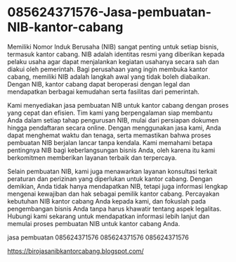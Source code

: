 # 085624371576-Jasa-pembuatan-NIB-kantor-cabang
Memiliki Nomor Induk Berusaha (NIB) sangat penting untuk setiap bisnis, termasuk kantor cabang. NIB adalah identitas resmi yang diberikan kepada pelaku usaha agar dapat menjalankan kegiatan usahanya secara sah dan diakui oleh pemerintah. Bagi perusahaan yang ingin membuka kantor cabang, memiliki NIB adalah langkah awal yang tidak boleh diabaikan. Dengan NIB, kantor cabang dapat beroperasi dengan legal dan mendapatkan berbagai kemudahan serta fasilitas dari pemerintah.

Kami menyediakan jasa pembuatan NIB untuk kantor cabang dengan proses yang cepat dan efisien. Tim kami yang berpengalaman siap membantu Anda dalam setiap tahap pengurusan NIB, mulai dari persiapan dokumen hingga pendaftaran secara online. Dengan menggunakan jasa kami, Anda dapat menghemat waktu dan tenaga, serta memastikan bahwa proses pembuatan NIB berjalan lancar tanpa kendala. Kami memahami betapa pentingnya NIB bagi keberlangsungan bisnis Anda, oleh karena itu kami berkomitmen memberikan layanan terbaik dan terpercaya.

Selain pembuatan NIB, kami juga menawarkan layanan konsultasi terkait peraturan dan perizinan yang diperlukan untuk kantor cabang. Dengan demikian, Anda tidak hanya mendapatkan NIB, tetapi juga informasi lengkap mengenai kewajiban dan hak sebagai pemilik kantor cabang. Percayakan kebutuhan NIB kantor cabang Anda kepada kami, dan fokuslah pada pengembangan bisnis Anda tanpa harus khawatir tentang aspek legalitas. Hubungi kami sekarang untuk mendapatkan informasi lebih lanjut dan memulai proses pembuatan NIB untuk kantor cabang Anda.


jasa pembuatan
085624371576
085624371576
085624371576

https://birojasanibkantorcabang.blogspot.com/
